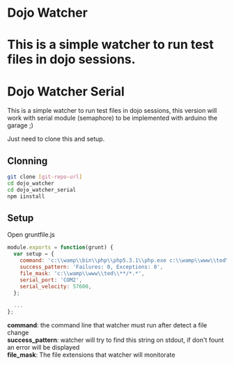 Dojo Watcher
============

This is a simple watcher to run test files in dojo sessions.
=======
Dojo Watcher Serial
===================

This is a simple watcher to run test files in dojo sessions, this version will work with serial module (semaphore) to be implemented with arduino
the garage ;)

Just need to clone this and setup.


Clonning
--------

```sh
git clone [git-repo-url]
cd dojo_watcher
cd dojo_watcher_serial
npm iinstall
```

Setup
-----
Open gruntfile.js
```js
module.exports = function(grunt) {
  var setup = {
    command: 'c:\\wamp\\bin\\php\\php5.3.1\\php.exe c:\\wamp\\www\\ted\\index.php',
    success_pattern: 'Failures: 0, Exceptions: 0',
    file_mask: 'c:\\wamp\\www\\ted\\**/*.*',
    serial_port: 'COM2',
    serial_velocity: 57600,
  };

  ...
};
```

**command**: the command line that watcher must run after detect a file change<br />
**success_pattern**: watcher will try to find this string on stdout, if don't fount an error will be displayed<br />
**file_mask**: The file extensions that watcher will monitorate
